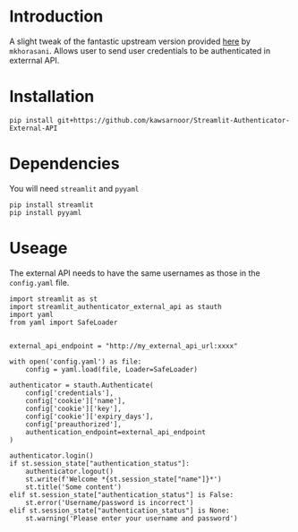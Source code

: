 # Introduction

A slight tweak of the fantastic upstream version provided [here](https://github.com/kawsarnoor/Streamlit-Authenticator) by `mkhorasani`. Allows user to send user credentials to be authenticated in exterrnal API.

# Installation

```
pip install git+https://github.com/kawsarnoor/Streamlit-Authenticator-External-API 
```

# Dependencies

You will need `streamlit` and `pyyaml`

```
pip install streamlit
pip install pyyaml
```

# Useage

The external API needs to have the same usernames as those in the `config.yaml` file.

```
import streamlit as st
import streamlit_authenticator_external_api as stauth
import yaml
from yaml import SafeLoader


external_api_endpoint = "http://my_external_api_url:xxxx"

with open('config.yaml') as file:
    config = yaml.load(file, Loader=SafeLoader)

authenticator = stauth.Authenticate(
    config['credentials'],
    config['cookie']['name'],
    config['cookie']['key'],
    config['cookie']['expiry_days'],
    config['preauthorized'],
    authentication_endpoint=external_api_endpoint
)

authenticator.login()
if st.session_state["authentication_status"]:
    authenticator.logout()
    st.write(f'Welcome *{st.session_state["name"]}*')
    st.title('Some content')
elif st.session_state["authentication_status"] is False:
    st.error('Username/password is incorrect')
elif st.session_state["authentication_status"] is None:
    st.warning('Please enter your username and password')
```
 